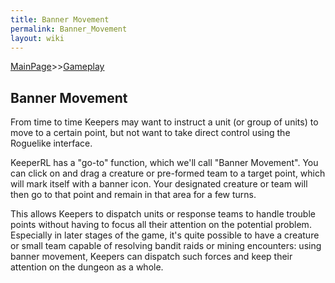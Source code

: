 ```yaml
---
title: Banner Movement
permalink: Banner_Movement
layout: wiki
---
```


[MainPage](/keeperrl_wiki/ "wikilink")>>[Gameplay](/keeperrl_wiki/Gameplay "wikilink")

Banner Movement
----

From time to time Keepers may want to instruct a unit (or group of units) to move to a certain point, but not want to take direct control using the Roguelike interface.


KeeperRL has a "go-to" function, which we'll call "Banner Movement".  You can click on and drag a creature or pre-formed team to a target point, which will mark itself with a banner icon.  Your designated creature or team will then go to that point and remain in that area for a few turns.


This allows Keepers to dispatch units or response teams to handle trouble points without having to focus all their attention on the potential problem.  Especially in later stages of the game, it's quite possible to have a creature or small team capable of resolving bandit raids or mining encounters: using banner movement, Keepers can dispatch such forces and keep their attention on the dungeon as a whole.
